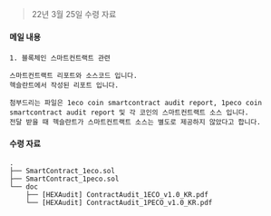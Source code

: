
> 22년 3월 25일 수령 자료

#### 메일 내용 
```text
1. 블록체인 스마트컨트랙트 관련

스마트컨트랙트 리포트와 소스코드 입니다. 
헥슬란트에서 작성된 리포트 입니다.

첨부드리는 파일은 1eco coin smartcontract audit report, 1peco coin smartcontract audit report 및 각 코인의 스마트컨트랙트 소스 입니다.
전달 받을 때 헥슬란트가 스마트컨트랙트 소스는 별도로 제공하지 않았다고 합니다.  
```
#### 수령 자료 
```shell
.
├── SmartContract_1eco.sol
├── SmartContract_1peco.sol
└── doc
    ├── [HEXAudit] ContractAudit_1ECO_v1.0_KR.pdf
    └── [HEXAudit] ContractAudit_1PECO_v1.0_KR.pdf
```